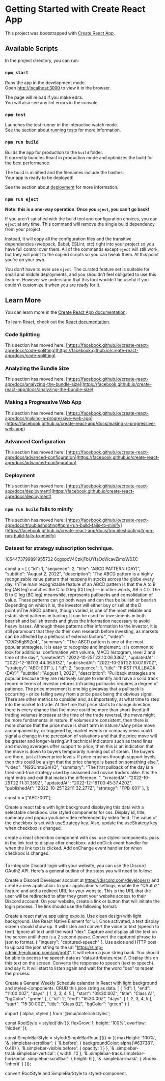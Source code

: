 # Getting Started with Create React App

This project was bootstrapped with [Create React App](https://github.com/facebook/create-react-app).

## Available Scripts

In the project directory, you can run:

### `npm start`

Runs the app in the development mode.\
Open [http://localhost:3000](http://localhost:3000) to view it in the browser.

The page will reload if you make edits.\
You will also see any lint errors in the console.

### `npm test`

Launches the test runner in the interactive watch mode.\
See the section about [running tests](https://facebook.github.io/create-react-app/docs/running-tests) for more information.

### `npm run build`

Builds the app for production to the `build` folder.\
It correctly bundles React in production mode and optimizes the build for the best performance.

The build is minified and the filenames include the hashes.\
Your app is ready to be deployed!

See the section about [deployment](https://facebook.github.io/create-react-app/docs/deployment) for more information.

### `npm run eject`

**Note: this is a one-way operation. Once you `eject`, you can’t go back!**

If you aren’t satisfied with the build tool and configuration choices, you can `eject` at any time. This command will remove the single build dependency from your project.

Instead, it will copy all the configuration files and the transitive dependencies (webpack, Babel, ESLint, etc) right into your project so you have full control over them. All of the commands except `eject` will still work, but they will point to the copied scripts so you can tweak them. At this point you’re on your own.

You don’t have to ever use `eject`. The curated feature set is suitable for small and middle deployments, and you shouldn’t feel obligated to use this feature. However we understand that this tool wouldn’t be useful if you couldn’t customize it when you are ready for it.

## Learn More

You can learn more in the [Create React App documentation](https://facebook.github.io/create-react-app/docs/getting-started).

To learn React, check out the [React documentation](https://reactjs.org/).

### Code Splitting

This section has moved here: [https://facebook.github.io/create-react-app/docs/code-splitting](https://facebook.github.io/create-react-app/docs/code-splitting)

### Analyzing the Bundle Size

This section has moved here: [https://facebook.github.io/create-react-app/docs/analyzing-the-bundle-size](https://facebook.github.io/create-react-app/docs/analyzing-the-bundle-size)

### Making a Progressive Web App

This section has moved here: [https://facebook.github.io/create-react-app/docs/making-a-progressive-web-app](https://facebook.github.io/create-react-app/docs/making-a-progressive-web-app)

### Advanced Configuration

This section has moved here: [https://facebook.github.io/create-react-app/docs/advanced-configuration](https://facebook.github.io/create-react-app/docs/advanced-configuration)

### Deployment

This section has moved here: [https://facebook.github.io/create-react-app/docs/deployment](https://facebook.github.io/create-react-app/docs/deployment)

### `npm run build` fails to minify

This section has moved here: [https://facebook.github.io/create-react-app/docs/troubleshooting#npm-run-build-fails-to-minify](https://facebook.github.io/create-react-app/docs/troubleshooting#npm-run-build-fails-to-minify)


### Dataset for strategy subscription technique.
1054473799891955732
6cgxpcV4CzkjFbUYfsOcWcavZimxW0ZC

const a = [
    {
        "id": 1,
        "sequence": 2,
        "title": "ABCD PATTERN (DAY)",
        "subtitle": "August 2, 2022",
        "description": "The ABCD pattern is a highly recognizable value pattern that happens in stocks across the globe every day. \nThe main recognizable feature of an ABCD pattern is that the A to B leg (AB leg) matches the C to D leg (CD leg) — in other words, AB ≈ CD. The B to C leg (BC leg) meanwhile, represents pullbacks and consolidation of value. These patterns can go both ways and can thus be bullish or bearish. Depending on which it is, the investor will either buy or sell at the D point.\nThe ABCD pattern, though varied, is one of the most reliable and established patterns in trading. It can be used for investments in both bearish and bullish trends and gives the information necessary to avoid heavy losses. Although these patterns offer information to the investor, it is still paramount that they do their own research before investing, as markets can be affected by a plethora of external factors.",
        "video": "C9G5KgB9Ze4",
        "summary": "The ABCD pattern is one of the most popular strategies.  It is easy to recognize and implement.  It is common to look for additional confirmation with volume, MACD histogram, level 2 and time of the day.",
        "createdAt": "2022-10-25T22:10:06.336Z",
        "updatedAt": "2022-12-18T03:44:36.513Z",
        "publishedAt": "2022-10-25T22:10:07.970Z",
        "strategy": "ABC-001"
    },
    {
        "id": 2,
        "sequence": 1,
        "title": "FIRST PULLBACK (DAY)",
        "subtitle": "August 1, 2022",
        "description": "Pullback strategies are popular because they are relatively simple to identify and have a solid track record in terms of investor returns.\nTrading pullbacks requires a degree of patience. The price movement is one big giveaway that a pullback is occurring – price falling away from a price peak being the obvious signal. There are other metrics to consider and, as importantly, at what time to step into the market to trade. At the time that price starts to change direction, there is every chance that the move could be more than short-lived.\nIf trading volumes increase at the time of the trade reversal, the move might be more fundamental in nature. If volumes are consistent, then there is more chance that the price move is short term in nature.\nAny price move accompanied by, or triggered by, market events or company news could signal a change in the perception of valuations and that the price move will be greater and longer-lasting.\nIf technical indicators such as trend lines and moving averages offer support to price, then this is an indication that the move is down to buyers temporarily running out of steam. The buyers are there, just at lower price levels. If price crashes through support levels, then this could be a sign that the price change is based on something else.",
        "video": "N9SUmtuGnHQ",
        "summary": "The first pullback of the day is a tried-and-true strategy used by seasoned and novice traders alike. It is the right entry and exit that makes the difference. ",
        "createdAt": "2022-10-25T22:11:31.359Z",
        "updatedAt": "2022-12-18T03:45:37.420Z",
        "publishedAt": "2022-10-25T22:11:32.277Z",
        "strategy": "FPB-001"
    },
];

const b = ["ABC-001"];

Create a react table with light background displaying this data with a selectable checkbox.  Use styled components for css.  Display id, title, summary and popup youtube video referenced by video field.  The value of the checkbox is set with useStrategy key.  Also, update the useStrategy key when checkbox is changed.


create a react checkbox component with css. use styled-components. pass in the link text to display after checkbox.  add onClick event handler for when the link text is clicked.  Add onChange event handler for when checkbox is changed.

### 

To integrate Discord login with your website, you can use the Discord OAuth2 API. Here's a general outline of the steps you will need to follow:

Create a Discord Developer account at https://discord.com/developers/ and create a new application.
In your application's settings, enable the "OAuth2" feature and add a redirect URL for your website. This is the URL that the user will be redirected to after they grant your website access to their Discord account.
On your website, create a link or button that will initiate the login process. The link should use the following format:



Create a react native app using expo.io.  Use clean design with light background.  Use React Native Element for UI. Once activated, a text display screen should show up. It will listen and convert the voice to text (speech to text). Ignore all text until the word "dex". Capture and display all the text on the screen until there is a 2 second pause. Convert the captured phrase to json to format.  { "inquery": "captured-speech" }.  Use axios and HTTP post to upload the json string to the url "https://simp-admin.herokuapp.com/api/gpt3".  It will return a json string back.  You should be able to access the speech data as 'data.attributes.result'.  Display this on this text on the screen. Converts the response to speech (text to speech).  and say it. It will start to listen again and wait for the word "dex" to repeat the process.


Create a General Weekly Schedule calendar in React with light background and styled-components.  CRUD this json string as data.
[
  {
    "id": 1,
    "end": "11:00:00Z",
    "days": [
      1,
      2,
      3,
      4,
      5
    ],
    "start": "09:30:00Z",
    "title": "Class A1",
    "bgColor": "green"
  },
  {
    "id": 2,
    "end": "16:30:00Z",
    "days": [
      1,
      2,
      3,
      4,
      5
    ],
    "start": "15:30:00Z",
    "title": "Class B2",
    "bgColor": "green"
  }
]


import { alpha, styled } from '@mui/material/styles';

const RootStyle = styled('div')({
  flexGrow: 1,
  height: '100%',
  overflow: 'hidden'
});

const SimpleBarStyle = styled(SimpleBarReact)(() => ({
  maxHeight: '100%',
  '& .simplebar-scrollbar': {
    '&:before': {
      backgroundColor: alpha('#637381', 0.48)
    },
    '&.simplebar-visible:before': {
      opacity: 1
    }
  },
  '& .simplebar-track.simplebar-vertical': {
    width: 10
  },
  '& .simplebar-track.simplebar-horizontal .simplebar-scrollbar': {
    height: 6
  },
  '& .simplebar-mask': {
    zIndex: 'inherit'
  }
}));

convert RootStyle and SimpleBarStyle to styled-component.
